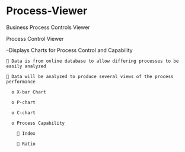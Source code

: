 # Process-Viewer
Business Process Controls Viewer

 Process Control Viewer 
 
  –Displays Charts for Process Control and Capability
  
     Data is from online database to allow differing processes to be easily analyzed
    
     Data will be analyzed to produce several views of the process performance
    
      o X-bar Chart
      
      o P-chart
      
      o C-chart
      
      o Process Capability
      
         Index
        
         Ratio
